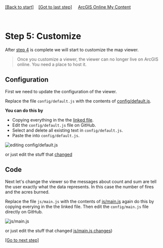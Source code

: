 [[Back to start]](github.md)&nbsp;&nbsp;&nbsp;&nbsp;[[Got to last step]](GitHub_step4.md)
&nbsp;&nbsp;&nbsp;&nbsp;[ArcGIS Online My Content](http://www.arcgis.com/home/content.html)

&nbsp;


# Step 5: Customize

After [step 4](GitHub_step4.md) is complete we will start to customize the map viewer.

> Once  you customize a viewer, the viewer can no longer live on ArcGIS online. 
> You need a place to host it.

## Configuration 

First we need to update the configuration of the viewer.

Replace the file `config/default.js` with the contents of 
[config/default.js](https://gist.github.com/daveism/64c30b371a055f18bd20c52557d51d3a).  

**You can do this by**
- Copying everything in the the [linked file](https://gist.github.com/daveism/64c30b371a055f18bd20c52557d51d3a).  
- Edit the `config/default.js` file on GitHub. 
- Select and delete all existing text in `config/default.js`.
- Paste the into  `config/default.js`.

![editing config/default.js](https://docs.google.com/uc?id=0BykF_bN9fsvIaExtbGE3UEgxS3c)

or just edit the stuff that [changed](https://gist.github.com/daveism/185dbc903a9f3755cf241700ef8374d7/revisions?diff=split)


## Code 

Next let's change the viewer so the messages about count and sum are tell the user exactly what the data represents.  In this case the number of fires and the acres burned.

Replace the file `js/main.js` with the contents of 
[js/main.js](https://gist.github.com/daveism/185dbc903a9f3755cf241700ef8374d7) again do this by copying everying in the the linked file.  Then edit the `config/main.js` file directly on GitHub.

![js/main.js](https://docs.google.com/uc?id=0BykF_bN9fsvIWS1XQ2stakFOS3c)

or just edit the stuff that changed
[js/main.js changes](https://gist.github.com/daveism/981289ab2730a7f1f148e6b991ef7020/revisions?diff=split))


[[Go to next step]](GitHub_step6.md)
